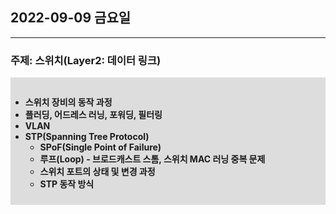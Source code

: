 ## 2022-09-09 금요일

---

### 주제: 스위치(Layer2: 데이터 링크)

<div style="background: #DDD; padding-top: 15px; padding-bottom: 10px;">

<b>

- 스위치 장비의 동작 과정
- 플러딩, 어드레스 러닝, 포워딩, 필터링
- VLAN
- STP(Spanning Tree Protocol)
  - SPoF(Single Point of Failure)
  - 루프(Loop) - 브로드캐스트 스톰, 스위치 MAC 러닝 중복 문제
  - 스위치 포트의 상태 및 변경 과정
  - STP 동작 방식

</b>

</div>
